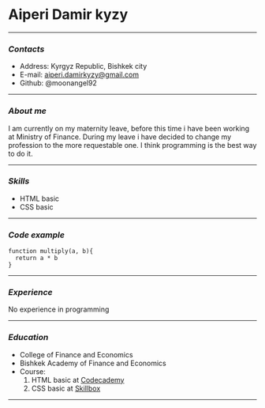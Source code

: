 # Aiperi Damir kyzy
---
### *Contacts*
+ Address: Kyrgyz Republic, Bishkek city
+ E-mail: aiperi.damirkyzy@gmail.com
+ Github: @moonangel92
---
### *About me*
I am currently on my maternity leave, before this time i have been working at Ministry of Finance. During my leave i have decided to change my profession to the more requestable one. I think programming is the best way to do it.
***
### *Skills*
+ HTML basic
+ CSS basic
***
### *Code example*
```
function multiply(a, b){
  return a * b
}
```
***
### *Experience*
No experience in programming

---------
### *Education*
- College of Finance and Economics
- Bishkek Academy of Finance and Economics
- Course:
  1. HTML basic at [Codecademy](https://www.codecademy.com/)
  2. CSS basic at [Skillbox](https://skillbox.ru
)
------

